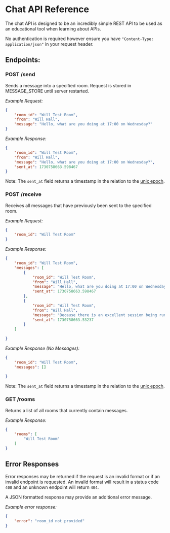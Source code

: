 # Chat API Reference
The chat API is designed to be an incredibly simple REST API to be used as an educational tool when learning about APIs.

No authentication is required however ensure you have `"Content-Type: application/json"` in your request header.

## Endpoints:
### POST /send
Sends a message into a specified room. Request is stored in MESSAGE_STORE until server restarted.

*Example Request:*
```json
{
    "room_id": "Will Test Room",
    "from": "Will Hall",
    "message": "Hello, what are you doing at 17:00 on Wednesday?"
}
```

*Example Response:*
```json
{
    "room_id": "Will Test Room",
    "from": "Will Hall",
    "message": "Hello, what are you doing at 17:00 on Wednesday?",
    "sent_at": 1730758663.598467
}
```
Note: The `sent_at` field returns a timestamp in the relation to the [unix epoch](https://www.epochconverter.com/).

### POST /receive
Receives all messages that have previously been sent to the specified room.

*Example Request:*
```json
{
    "room_id": "Will Test Room"
}
```

*Example Response:*
```json
{
    "room_id": "Will Test Room",
    "messages": [
        {
            "room_id": "Will Test Room",
            "from": "Will Hall",
            "message": "Hello, what are you doing at 17:00 on Wednesday?",
            "sent_at": 1730758663.598467
        },
        {
            "room_id": "Will Test Room",
            "from": "Will Hall",
            "message": "Because there is an excellent session being run in PZA/113",
            "sent_at": 1730758663.53237
        }
    ]
    
}
```

*Example Response (No Messages):*
```json
{
    "room_id": "Will Test Room",
    "messages": []
    
}
```

Note: The `sent_at` field returns a timestamp in the relation to the [unix epoch](https://www.epochconverter.com/).

### GET /rooms
Returns a list of all rooms that currently contain messages.

*Example Response:*
```json
{
    "rooms": [
        "Will Test Room"
    ]
}
```

## Error Responses
Error responses may be returned if the request is an invalid format or if an invalid endpoint is requested. An invalid format will result in a status code `400` and an unknown endpoint will return `404`.

A JSON formatted response may provide an additional error message.

*Example error response:*
```json
{
    "error": "room_id not provided"
}
```